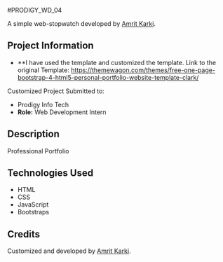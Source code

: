 #PRODIGY_WD_04


A simple web-stopwatch developed by [Amrit Karki](https://www.linkedin.com/in/amritkarkii001/).

## Project Information

- **I have used the template and customized the template.
Link to the original Template: https://themewagon.com/themes/free-one-page-bootstrap-4-html5-personal-portfolio-website-template-clark/ 

Customized Project Submitted to:
-   Prodigy Info Tech
- **Role:** Web Development Intern


## Description

Professional Portfolio


## Technologies Used

- HTML
- CSS
- JavaScript
- Bootstraps


## Credits

Customized and developed by [Amrit Karki](https://www.linkedin.com/in/amritkarkii001/).

